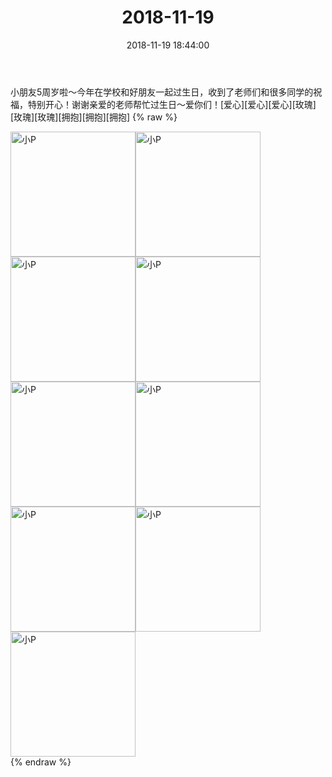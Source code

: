 ﻿---
title: "2018-11-19"
date: 2018-11-19 18:44:00
tags: 文字
categories: 妈妈
---
小朋友5周岁啦～今年在学校和好朋友一起过生日，收到了老师们和很多同学的祝福，特别开心！谢谢亲爱的老师帮忙过生日～爱你们！[爱心][爱心][爱心][玫瑰][玫瑰][玫瑰][拥抱][拥抱][拥抱]
{% raw %}
<div style="width:500 px">
<div style="float:left; width:100 px"><img src="/images/微信图片_20190213160950.jpg" width="200" alt="小P"></div>
<div style="float:left; width:100 px"><img src="/images/微信图片_20190213160955.jpg" width="200" alt="小P"></div>
<div style="float:left; width:100 px"><img src="/images/微信图片_20190213161001.jpg" width="200" alt="小P"></div>
<div style="float:left; width:100 px"><img src="/images/微信图片_20190213161007.jpg" width="200" alt="小P"></div>
<div style="float:left; width:100 px"><img src="/images/微信图片_20190213161012.jpg" width="200" alt="小P"></div>
<div style="float:left; width:100 px"><img src="/images/微信图片_20190213161018.jpg" width="200" alt="小P"></div>
<div style="float:left; width:100 px"><img src="/images/微信图片_20190213161024.jpg" width="200" alt="小P"></div>
<div style="float:left; width:100 px"><img src="/images/微信图片_20190213161030.jpg" width="200" alt="小P"></div>
<div style="float:left; width:100 px"><img src="/images/微信图片_20190213161035.jpg" width="200" alt="小P"></div>
<div style="clear:both"></div>
</div>
{% endraw %}